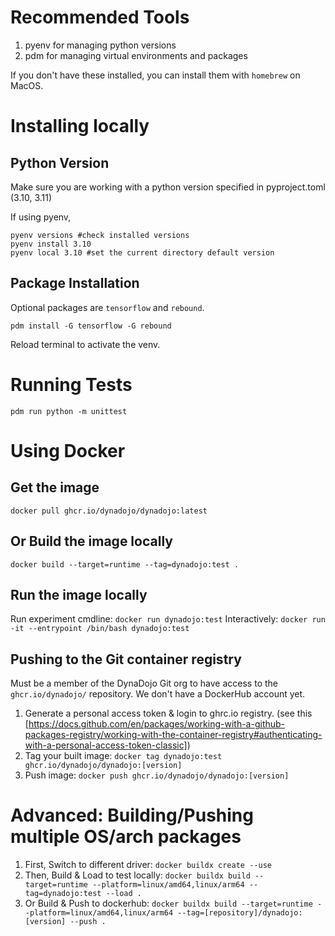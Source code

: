 # Recommended Tools
1. pyenv for managing python versions
2. pdm for managing virtual environments and packages

If you don't have these installed, you can install them with `homebrew` on MacOS. 

# Installing locally
## Python Version
Make sure you are working with a python version specified in pyproject.toml (3.10, 3.11)

If using pyenv,
```
pyenv versions #check installed versions
pyenv install 3.10
pyenv local 3.10 #set the current directory default version
```

## Package Installation
Optional packages are `tensorflow` and `rebound`.
```
pdm install -G tensorflow -G rebound
```
Reload terminal to activate the venv.

# Running Tests
```
pdm run python -m unittest
```

# Using Docker
## Get the image
```
docker pull ghcr.io/dynadojo/dynadojo:latest
```
## Or Build the image locally
```
docker build --target=runtime --tag=dynadojo:test .
```
## Run the image locally
Run experiment cmdline: `docker run dynadojo:test`
Interactively: `docker run -it --entrypoint /bin/bash dynadojo:test`

## Pushing to the Git container registry
Must be a member of the DynaDojo Git org to have access to the `ghcr.io/dynadojo/` repository. We don't have a DockerHub account yet. 

1. Generate a personal access token & login to ghrc.io registry. (see this [https://docs.github.com/en/packages/working-with-a-github-packages-registry/working-with-the-container-registry#authenticating-with-a-personal-access-token-classic])
2. Tag your built image:  `docker tag dynadojo:test ghcr.io/dynadojo/dynadojo:[version]`
3. Push image:            `docker push ghcr.io/dynadojo/dynadojo:[version]`

# Advanced: Building/Pushing multiple OS/arch packages
1. First, Switch to different driver:  `docker buildx create --use`
2. Then, Build & Load to test locally: `docker buildx build --target=runtime --platform=linux/amd64,linux/arm64 --tag=dynadojo:test --load .`
3. Or Build & Push to dockerhub:       `docker buildx build --target=runtime --platform=linux/amd64,linux/arm64 --tag=[repository]/dynadojo:[version] --push .`
